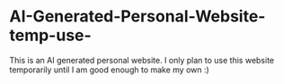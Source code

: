 # AI-Generated-Personal-Website-temp-use-
This is an AI generated personal website. I only plan to use this website temporarily until I am good enough to make my own :)
